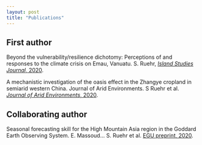 ```yaml
---
layout: post
title: "Publications"
---
```


## First author
Beyond the vulnerability/resilience dichotomy: Perceptions of and responses to the climate crisis on Emau, Vanuatu. S. Ruehr, [_Island Studies Journal_, 2020](https://islandstudiesjournal.org/files/ISJ.151.pdf). 

A mechanistic investigation of the oasis effect in the Zhangye cropland in semiarid western China. Journal of Arid Environments. S Ruehr et al. [_Journal of Arid Environments_, 2020](https://www.sciencedirect.com/science/article/abs/pii/S0140196320300331?via%3Dihub).

## Collaborating author
Seasonal forecasting skill for the High Mountain Asia region in the Goddard Earth Observing System. E. Massoud... S. Ruehr et al. [EGU preprint, 2020](https://egusphere.copernicus.org/preprints/2022/egusphere-2022-449/).
